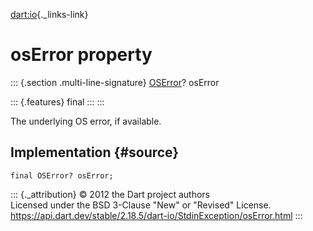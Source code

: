 [dart:io](../../dart-io/dart-io-library){._links-link}

osError property
================

::: {.section .multi-line-signature}
[OSError](../oserror-class)? osError

::: {.features}
final
:::
:::

The underlying OS error, if available.

Implementation {#source}
--------------

``` {.language-dart data-language="dart"}
final OSError? osError;
```

::: {._attribution}
© 2012 the Dart project authors\
Licensed under the BSD 3-Clause \"New\" or \"Revised\" License.\
<https://api.dart.dev/stable/2.18.5/dart-io/StdinException/osError.html>
:::
